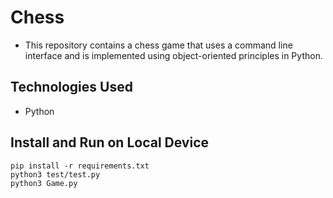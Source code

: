 # Chess
- This repository contains a chess game that uses a command line interface and is implemented using object-oriented principles in Python.

## Technologies Used
- Python

## Install and Run on Local Device
[comment]: <> (note: why explain with words when code do trick)
```
pip install -r requirements.txt
python3 test/test.py
python3 Game.py
```
